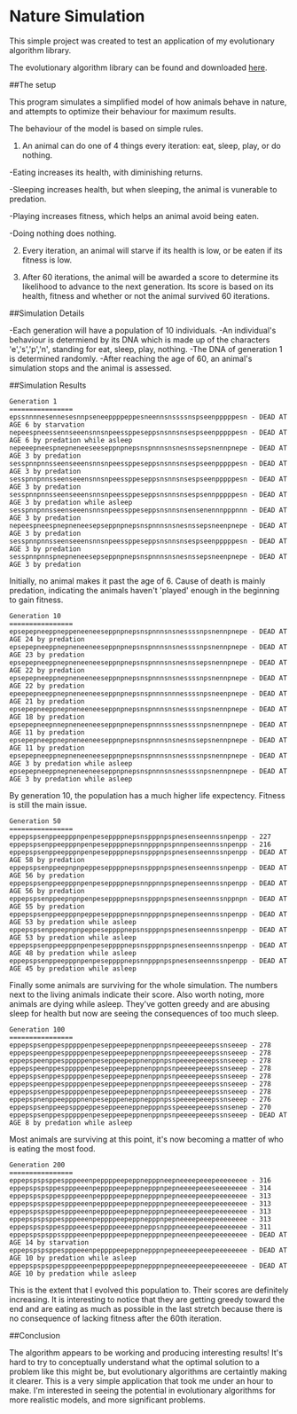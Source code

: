 # Nature Simulation

This simple project was created to test an application of my evolutionary algorithm library.

The evolutionary algorithm library can be found and downloaded [here](https://github.com/akyriazis/evolutionary-algorithm).

##The setup

This program simulates a simplified model of how animals behave in nature, and attempts to optimize their behaviour for maximum results.

The behaviour of the model is based on simple rules.

1. An animal can do one of 4 things every iteration: eat, sleep, play, or do nothing.

  -Eating increases its health, with diminishing returns.

  -Sleeping increases health, but when sleeping, the animal is vunerable to predation.
  
  -Playing increases fitness, which helps an animal avoid being eaten.
  
  -Doing nothing does nothing.

2. Every iteration, an animal will starve if its health is low, or be eaten if its fitness is low.

3. After 60 iterations, the animal will be awarded a score to determine its likelihood to advance to the next generation. Its score is based on its health, fitness and whether or not the animal survived 60 iterations.

##Simulation Details

-Each generation will have a population of 10 individuals. 
-An individual's behaviour is determiend by its DNA which is made up of the characters 'e','s','p','n', standing for eat, sleep, play, nothing.
-The DNA of generation 1 is determined randomly. 
-After reaching the age of 60, an animal's simulation stops and the animal is assessed.

##Simulation Results
```
Generation 1
================
epssnnnnesennesesnnpseneeppppeppesneennsnssssnspseenpppppesn - DEAD AT AGE 6 by starvation
nepeespneessennseeensnnsnpeessppeseppsnsnnsnsespseenpppppesn - DEAD AT AGE 6 by predation while asleep
nepeeepneespnepneneeseeseppnpnepsnspnnnsnsnesnssepsnennpnepe - DEAD AT AGE 3 by predation
sesspnnpnnsseenseeensnnsnpeessppeseppsnsnnsnsespseenpppppesn - DEAD AT AGE 3 by predation
sesspnnpnnsseenseeensnnsnpeessppeseppsnsnnsnsespseenpppppesn - DEAD AT AGE 3 by predation
sesspnnpnnsseenseeensnnsnpeessppeseppsnsnnsnsespsennpppppesn - DEAD AT AGE 3 by predation while asleep
sesspnnpnnsseenseeensnnsnpeessppeseppsnsnnsnsensenennnpppnnn - DEAD AT AGE 3 by predation
nepeespneespnepneneesepseppnpnepsnspnnnsnsnesnssepsneenpnepe - DEAD AT AGE 3 by predation
sesspnnpnnsseenseeensnnsnpeessppeseppsnsnnsnsespseenpppppesn - DEAD AT AGE 3 by predation
sesspnnpnnspnepneneesepseppnpnepsnspnnnsnsnesnssepsneenpnepe - DEAD AT AGE 3 by predation
```
Initially, no animal makes it past the age of 6. Cause of death is mainly predation, indicating the animals haven't 'played' enough in the beginning to gain fitness.

```
Generation 10
================
epsepepneeppneppeneeneeseppnpnepsnspnnnsnsnessssnpsnennpnepe - DEAD AT AGE 24 by predation
epsepepneeppnepneneeneeseppnpnepsnspnnnsnsnessssnpsnennpnepe - DEAD AT AGE 23 by predation
epsepepneeppnepneneeneeseppnpnepsnspnnnsnsnesnssepsnennpnepe - DEAD AT AGE 22 by predation
epsepepneeppnepneneeneeseppnpnepsnspnnnsnsnessssnpsnennpnepe - DEAD AT AGE 22 by predation
epeepepneeppnepneneeneeseppnpnepsnspnnnsnnnessssnpsneenpnepe - DEAD AT AGE 21 by predation
epsepepneeppnepneneeneeseppnpnepsnspnnnsnsnessssnpsnennpnepe - DEAD AT AGE 18 by predation
epsepepneepnnepneneeneeseppnpnepenspnnnsssnessssnpsnennpnepe - DEAD AT AGE 11 by predation
epsepepneeppnepneneeneeseppnpnepsnspnnnsnsnesnssepsnennpnepe - DEAD AT AGE 11 by predation
epsepepneeppnepneneeneeseppnpnepsnspnnnsnsnessssnpsnennpnepe - DEAD AT AGE 3 by predation while asleep
epsepepneeppnepneneeneeseppnpnepsnspnnnsnsnessssnpsnennpnepe - DEAD AT AGE 3 by predation while asleep
```
By generation 10, the population has a much higher life expectency. Fitness is still the main issue.

```
Generation 50
================
eppepspsenppeepppnpenpeseppppnepsnspppnpspnesenseennssnpenpp - 227
eppepspsenppeepppnpenpeseppppnepsnnpppnpspnnpenseennssnpenpp - 216
eppepspsenppeepppnpenpeseppppnepsnspppnpspnesenseennssnpenpp - DEAD AT AGE 58 by predation
eppepspsenppeepnpnpeppeseppppnepsnspppnpspnesenseennssnpenpp - DEAD AT AGE 56 by predation
eppepspsenppeepppnpenpeseppppnepsnnppnnpspnepenseennssnpenpp - DEAD AT AGE 56 by predation
eppepspsenppeepnpnpenpeseppppnepsnspppnpspnesenseennssnppnpn - DEAD AT AGE 55 by predation
eppepspsenppeepppnpeppeseppppnepsnnpppnpspnepenseennssnpenpp - DEAD AT AGE 53 by predation while asleep
eppepspsenppeepnpnpeppeseppppnepsnspppnpspnesenseennssnpenpp - DEAD AT AGE 53 by predation while asleep
eppepspsenppeepppnpenpeseppppnepsnspppnpspnesenseennssnpenpp - DEAD AT AGE 48 by predation while asleep
eppepspsenppeepppnpenpeseppppnepsnnpppnpspnesenseennssnpenpp - DEAD AT AGE 45 by predation while asleep
```
Finally some animals are surviving for the whole simulation. The numbers next to the living animals indicate their score. Also worth noting, more animals are dying while asleep. They've gotten greedy and are abusing sleep for health but now are seeing the consequences of too much sleep.

```
Generation 100
================
eppepspsenppespppppenpeseppeepeppnenppnpsnpeeeepeeepssnseeep - 278
eppepspeenppespppppenpeseppeepeppnenppnpsnpeeeepeeepssnseeep - 278
eppepspeenppespppppenpeseppeepeppnenppnpsnpeeeepeeepssnseeep - 278
eppepspeenppespppppenpeseppeepeppnenppnpsnpeeeepeeepssnseeep - 278
eppepspsenppespppppenpeseppeepeppnenppnpsnpeeeepeeepssnseeep - 278
eppepspeenppespppppenpeseppeepeppnenppnpsnpeeeepeeepssnseeep - 278
eppepspsenppespppppenpeseppeepeppnenppnpsnpeeeepeeepssnseeep - 278
eppepspnenppeeppppnenpesepppeneppnepppnpsspeeeepeeepssnseeep - 276
eppepspsenppeepspppeppeseppeeneppnepppnpsspeeeepeeepssnsenep - 270
eppepspsenppespppppenpeseppeepeppnenppnpsnpeeeepeeepssnseeep - DEAD AT AGE 8 by predation while asleep
```
Most animals are surviving at this point, it's now becoming a matter of who is eating the most food.

```
Generation 200
================
eppepspspsppespppeeenpeppppeepeppnepppneepneeeepeeepeeeeeeee - 316
eppepspspsppespppeeenpeppppeepeppnepppnpepneeeepeeeseeeeeeee - 314
eppepspspsppespppeeenpeppppeepeppnepppnpepneeeepeeepeeeeeeee - 313
eppepspspsppespppeeenpeppppeepeppnepppnpepneeeepeeepeeeeeeee - 313
eppepspspsppespppeeenpeppppeepeppnepppnpepneeeepeeepeeeeeeee - 313
eppepspspsppespppeeenpeppppeepeppnepppnpepneeeepeeepeeeeeeee - 313
eppepspspsppespppeeespeppppeeeeppneppsnpppneeeepeeepeeeeeeee - 311
eppepspspsppsspppeeenpeppppeepeppnepppnpepneeenpeeepeeeeeeee - DEAD AT AGE 14 by starvation
eppepspspsppespppeeenpeppppeepeppnepppnpepneeeepeeepeeeeeeee - DEAD AT AGE 10 by predation while asleep
eppepspspsppespppeeenpeppppeepeppnepppnpepneeeepeeepeeeeeeee - DEAD AT AGE 10 by predation while asleep
```
This is the extent that I evolved this population to. Their scores are definitely increasing. It is interesting to notice that they are getting greedy toward the end and are eating as much as possible in the last stretch because there is no consequence of lacking fitness after the 60th iteration.

##Conclusion

The algorithm appears to be working and producing interesting results! It's hard to try to conceptually understand what the optimal solution to a problem like this might be, but evolutionary algorithms are certaintly making it clearer. This is a very simple application that took me under an hour to make. I'm interested in seeing the potential in evolutionary algorithms for more realistic models, and more significant problems. 
